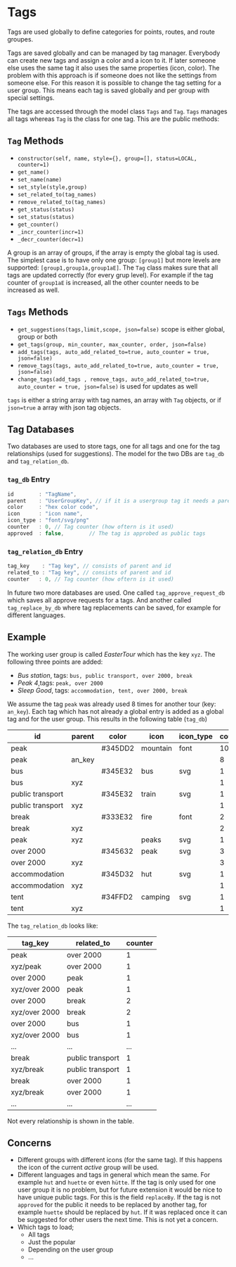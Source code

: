 Tags
======

Tags are used globally to define categories for points, routes, and route groupes.

Tags are saved globally and can be managed by tag manager.
Everybody can create new tags and assign a color and a icon to it. If later someone else uses the same tag it also uses the same properties (icon, color).
The problem with this approach is if someone does not like the settings from someone else.
For this reason it is possible to change the tag setting for a user group.
This means each tag is saved globally and per group with special settings.

The tags are accessed through the model class `Tags` and `Tag`.
`Tags` manages all tags whereas `Tag` is the class for one tag.
This are the public methods:

`Tag` Methods
-------------------
- `constructor(self, name, style={}, group=[], status=LOCAL, counter=1)`
- `get_name()`
- `set_name(name)`
- `set_style(style,group)`
- `set_related_to(tag_names)`
- `remove_related_to(tag_names)`
- `get_status(status)`
- `set_status(status)`
- `get_counter()`
- `_incr_counter(incr=1)`
- `_decr_counter(decr=1)`

A group is an array of groups, if the array is empty the global tag is used. 
The simplest case is to have only one group: `[group1]` but more levels are supported: `[group1,group1a,group1aE]`.
The `Tag` class makes sure that all tags are updated correctly (for every grup level). For example if the tag counter of `group1aE` is increased, all the other counter needs to be increased as well.

`Tags` Methods
---------------
- `get_suggestions(tags,limit,scope, json=false)` scope is either global, group or both
- `get_tags(group, min_counter, max_counter, order, json=false)`
- `add_tags(tags, auto_add_related_to=true, auto_counter = true, json=false)` 
- `remove_tags(tags, auto_add_related_to=true, auto_counter = true, json=false)` 
- `change_tags(add_tags , remove_tags, auto_add_related_to=true, auto_counter = true, json=false)` is used for updates as well

`tags` is either a string array with tag names, an array with `Tag` objects, or if `json=true` a array with json tag objects.


Tag Databases
--------------
Two databases are used to store tags, one for all tags and one for the tag relationships (used for suggestions).
The model for the two DBs are `tag_db` and `tag_relation_db`.

### `tag_db` Entry
```javascript
id        : "TagName",
parent    : "UserGroupKey", // if it is a usergroup tag it needs a parent
color     : "hex color code",
icon      : "icon name",
icon_type : "font/svg/png"
counter   : 0, // Tag counter (how oftern is it used)
approved  : false,        // The tag is approbed as public tags
```
### `tag_relation_db` Entry
```javascript
tag_key    : "Tag key", // consists of parent and id
related_to : "Tag key", // consists of parent and id
counter   : 0, // Tag counter (how oftern is it used)
```
In future two more databases are used. One called `tag_approve_request_db` which saves all approve requests for a tags.
And another called `tag_replace_by_db` where tag replacements can be saved, for example for different languages.

Example
----------
The working user group is called *EasterTour* which has the key `xyz`.
The following three points are added:
- *Bus station*, tags: `bus, public transport, over 2000, break`
- *Peak 4*,tags: `peak, over 2000`
- *Sleep Good*, tags: `accommodation, tent, over 2000, break`

We assume the tag `peak` was already used 8 times for another tour (key: `an_key`).
Each tag which has not already a global entry is added as a global tag and for the user group.
This results in the following table (`tag_db`)

| id               |  parent  | color   | icon      | icon_type | counter | approved  
| ---------------- | -------- | ------- | --------- | --------- | ------- | -------
| peak             |          | #345DD2 | mountain  | font      | 10      | true
| peak             | an_key   |         |           |           | 8       | 
| bus              |          | #345E32 | bus       | svg       | 1       | false
| bus              | xyz      |         |           |           | 1       |  
| public transport |          | #345E32 | train     | svg       | 1       | false
| public transport | xyz      |         |           |           | 1       |  
| break            |          | #333E32 | fire      | font      | 2       | false
| break            | xyz      |         |           |           | 2       |  
| peak             | xyz      |         | peaks     | svg       | 1       |  
| over 2000        |          | #345632 | peak      | svg       | 3       | false
| over 2000        | xyz      |         |           |           | 3       |  
| accommodation    |          | #345D32 | hut       | svg       | 1       | false
| accommodation    | xyz      |         |           |           | 1       |  
| tent             |          | #34FFD2 | camping   | svg       | 1       | false
| tent             | xyz      |         |           |           | 1       |  

The  `tag_relation_db` looks like:

| tag\_key         |  related\_to     | counter   
| ---------------- | ---------------- | ------- 
| peak             | over 2000        | 1
| xyz/peak         | over 2000        | 1
| over 2000        | peak             | 1
| xyz/over 2000    | peak             | 1
| over 2000        | break            | 2
| xyz/over 2000    | break            | 2
| over 2000        | bus              | 1
| xyz/over 2000    | bus              | 1
| ...              | ...              | ...
| break            | public transport | 1
| xyz/break        | public transport | 1
| break            | over 2000        | 1
| xyz/break        | over 2000        | 1
| ...              | ...              | ...

Not every relationship is shown in the table.


Concerns
---------
- Different groups with different icons (for the same tag). If this happens the icon of the current *active* group will be used.
- Different languages and tags in general which mean the same. For example `hut` and `huette` or even `hütte`. If the tag is only used for one user group it is no problem, but for future extension it would be nice to have unique public tags. For this is the field `replaceBy`. If the tag is not  `approved` for the public it needs to be replaced by another tag, for example `huette` should be replaced by `hut`. If it was replaced once it can be suggested for other users the next time. This is not yet a concern.
- Which tags to load;
    - All tags
    - Just the popular
    - Depending on the user group
    - ...

